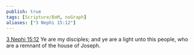 ```yaml
---
publish: true
tags: [Scripture/BoM, noGraph]
aliases: ["3 Nephi 15:12"]
---
```

[3 Nephi 15:12](https://churchofjesuschrist.org/study/scriptures/bofm/3-ne/15?lang=eng&id=p12#p12) Ye are my disciples; and ye are a light unto this people, who are a remnant of the house of Joseph.
